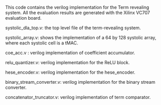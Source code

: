 This code contains the verilog implementation for the Term revealing system. All the evaluation results are generated with the Xilinx VC707 evaluation board.

systolic_dla_top.v: the top level file of the term-revealing system.

systolic_array.v: shows the implementation of a 64 by 128 systolic array, where each systolic cell is a tMAC. 

coe_acc.v : verilog implementation of coefficient accumulator.

relu_quantizer.v: verilog implementation for the ReLU block. 

hese_encoder.v: verilog implementation for the hese_encoder.

binary_stream_converter.v: verilog implementation for the binary stream converter.

concatenator_truncator.v: verilog implementation of term comparator.

